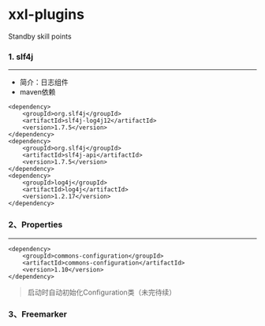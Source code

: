 # xxl-plugins
Standby skill points

### 1. slf4j
***
* 简介：日志组件 
* maven依赖

```
<dependency>
	<groupId>org.slf4j</groupId>
	<artifactId>slf4j-log4j12</artifactId>
	<version>1.7.5</version>
</dependency>
<dependency>
	<groupId>org.slf4j</groupId>
	<artifactId>slf4j-api</artifactId>
	<version>1.7.5</version>
</dependency>
<dependency>
	<groupId>log4j</groupId>
	<artifactId>log4j</artifactId>
	<version>1.2.17</version>
</dependency>
```

### 2、Properties
***
```
<dependency>
	<groupId>commons-configuration</groupId>
	<artifactId>commons-configuration</artifactId>
	<version>1.10</version>
</dependency>
```
> 启动时自动初始化Configuration类（未完待续）

### 3、Freemarker
```






